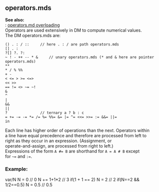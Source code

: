 ## operators.mds    
**See also:**    
:   [operators.md overloading](/operators.md/overload)    
Operators are used extensively in DM to compute numerical values.    
The DM operators.mds are:    
``` dmcode    
() . : / ::     // here . : / are path operators.mds    
[] . :    
?[] ?. ?:    
~ ! - ++ -- * &     // unary operators.mds (* and & here are pointer operators.mds)    
**    
* / % %%    
+ -    
< <= > >= <=>    
<< >>    
== != <> ~= ~!    
&    
^    
|    
&&    
||    
?               // ternary a ? b : c    
= += -= -= *= /= %= %%= &= |= ^= <<= >>= := &&= ||=    
in    
```    
Each line has higher order of operations than the next. Operators within    
a line have equal precedence and therefore are processed from left to    
right as they occur in an expression. (Assignment, or    
operate-and-assign, are processed from right to left.)    
Expressions of the form `A #= B` are shorthand for `A = A # B` except    
for `~=` and `:=`.    
### Example:    
var/N N = 0 // 0 N += 1+1\*2 // 3 if(1 + 1 == 2) N = 2 // 2 if(N==2 &&    
1/2==0.5) N = 0.5 // 0.5  